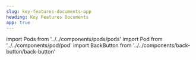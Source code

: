 ```yaml
---
slug: key-features-documents-app
heading: Key Features Documents
app: true
---
```


import Pods from '../../components/pods/pods'
import Pod from '../../components/pod/pod'
import BackButton from '../../components/back-button/back-button'

<BackButton link='/legals-app'/>

<Pods>
  <Pod externalLink={'/docs/JISAKFD.pdf'} heading={'Beanstalk JISA Key Features'} description={'Key Features of the Beanstalk Junior Individual Savings Account'} type={'isa-terms'}/>
  <Pod externalLink={'/docs/ISAKFD.pdf'} heading={'Beanstalk ISA Key Features'} description={'Key Features of the Beanstalk Individual Savings Account'} type={'isa-terms'}/>
</Pods>